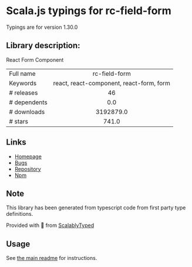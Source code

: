 
# Scala.js typings for rc-field-form

Typings are for version 1.30.0

## Library description:
React Form Component

|                    |                 |
| ------------------ | :-------------: |
| Full name          | rc-field-form |
| Keywords           | react, react-component, react-form, form |
| # releases         | 46 |
| # dependents       | 0.0 |
| # downloads        | 3192879.0 |
| # stars            | 741.0 |

## Links
- [Homepage](https://github.com/react-component/field-form)
- [Bugs](https://github.com/react-component/field-form/issues)
- [Repository](https://github.com/react-component/field-form)
- [Npm](https://www.npmjs.com/package/rc-field-form)
    


## Note
This library has been generated from typescript code from first party type definitions.

Provided with :purple_heart: from [ScalablyTyped](https://github.com/oyvindberg/ScalablyTyped)

## Usage
See [the main readme](../../readme.md) for instructions.


